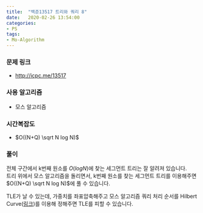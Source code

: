 ```yaml
---
title:  "백준13517 트리와 쿼리 8"
date:   2020-02-26 13:54:00
categories:
- PS
tags:
- Mo-Algorithm
---
```


### 문제 링크
* http://icpc.me/13517

### 사용 알고리즘
* 모스 알고리즘

### 시간복잡도
* $O((N+Q) \sqrt N log N)$

### 풀이
전체 구간에서 k번째 원소를 $O(log N)$에 찾는 세그먼트 트리는 잘 알려져 있습니다.<br>
트리 위에서 모스 알고리즘을 돌리면서, k번째 원소를 찾는 세그먼트 트리를 이용해주면 $O((N+Q) \sqrt N log N)$에 풀 수 있습니다.

TLE가 날 수 있는데, 가중치를 좌표압축해주고 모스 알고리즘 쿼리 처리 순서를 Hilbert Curve([링크](https://tamref.com/97))를 이용해 정해주면 TLE를 피할 수 있습니다.
